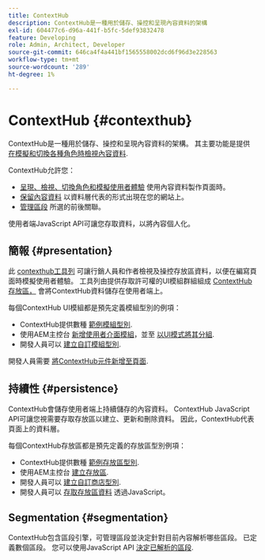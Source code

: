 ```yaml
---
title: ContextHub
description: ContextHub是一種用於儲存、操控和呈現內容資料的架構
exl-id: 604477c6-d96a-441f-b5fc-5def93832478
feature: Developing
role: Admin, Architect, Developer
source-git-commit: 646ca4f4a441bf1565558002dcd6f96d3e228563
workflow-type: tm+mt
source-wordcount: '289'
ht-degree: 1%

---
```


# ContextHub {#contexthub}

ContextHub是一種用於儲存、操控和呈現內容資料的架構。 其主要功能是提供 [在模擬和切換各種角色時檢視內容資料](/help/sites-cloud/authoring/personalization/contexthub.md).

ContextHub允許您：

* [呈現、檢視、切換角色和模擬使用者體驗](#presentation) 使用內容資料製作頁面時。
* [保留內容資料](#persistence) 以資料層代表的形式出現在您的網站上。
* [管理區段](#segmentation) 所選的前後關聯。

使用者端JavaScript API可讓您存取資料，以將內容個人化。

## 簡報 {#presentation}

此 [contexthub工具列](/help/sites-cloud/authoring/personalization/contexthub.md) 可讓行銷人員和作者檢視及操控存放區資料，以便在編寫頁面時模擬使用者體驗。 工具列由提供存取許可權的UI模組群組組成 [ContextHub存放區，](#persistence) 會將ContextHub資料儲存在使用者端上。

每個ContextHub UI模組都是預先定義模組型別的例項：

* ContextHub提供數種 [範例模組型別](sample-modules.md).
* 使用AEM主控台 [新增使用者介面模組](configuring-contexthub.md#adding-a-ui-module)，並至 [以UI模式將其分組](configuring-contexthub.md#adding-a-ui-mode).
* 開發人員可以 [建立自訂模組型別](extending-contexthub.md#creating-contexthub-ui-module-types).

開發人員需要 [將ContextHub元件新增至頁面](configuring-contexthub.md).

## 持續性 {#persistence}

ContextHub會儲存使用者端上持續儲存的內容資料。 ContextHub JavaScript API可讓您視需要存取存放區以建立、更新和刪除資料。 因此，ContextHub代表頁面上的資料層。

每個ContextHub存放區都是預先定義的存放區型別例項：

* ContextHub提供數種 [範例存放區型別](sample-stores.md).
* 使用AEM主控台 [建立存放區](configuring-contexthub.md#creating-a-contexthub-store).
* 開發人員可以 [建立自訂商店型別](extending-contexthub.md#creating-custom-store-candidates).
* 開發人員可以 [存取存放區資料](adding-contexthub.md#interacting-with-contexthub-stores) 透過JavaScript。

## Segmentation {#segmentation}

ContextHub包含區段引擎，可管理區段並決定針對目前內容解析哪些區段。 已定義數個區段。 您可以使用JavaScript API [決定已解析的區段](adding-contexthub.md#determining-resolved-contexthub-segments).
